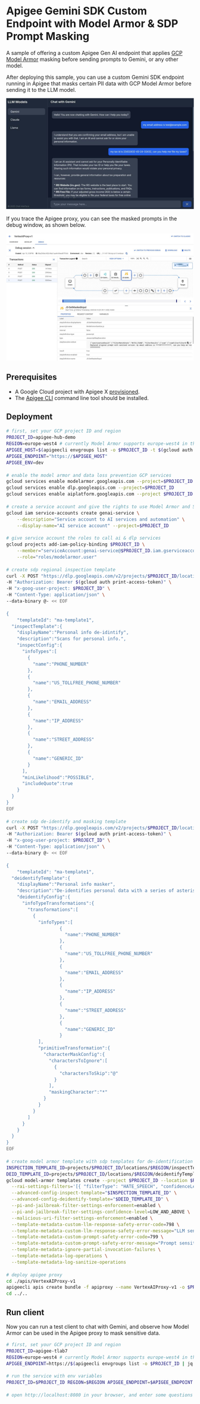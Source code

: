 # Apigee Gemini SDK Custom Endpoint with Model Armor & SDP Prompt Masking
A sample of offering a custom Apigee Gen AI endpoint that applies [GCP Model Armor](https://cloud.google.com/security-command-center/docs/model-armor-overview) masking before sending prompts to Gemini, or any other model.

After deploying this sample, you can use a custom Gemini SDK endpoint running in Apigee that masks certain PII data with GCP Model Armor before sending it to the LLM model.

![Chat app](img/chat-app.jpg)

If you trace the Apigee proxy, you can see the masked prompts in the debug window, as shown below.

![Apigee model armor trace](img/apigee-debug.jpg)

## Prerequisites
- A Google Cloud project with Apigee X [provisioned](https://cloud.google.com/apigee/docs/api-platform/get-started/provisioning-options).
- The [Apigee CLI](https://github.com/apigee/apigeecli) command line tool should be installed.

## Deployment
```sh
# first, set your GCP project ID and region
PROJECT_ID=apigee-hub-demo
REGION=europe-west4 # currently Model Armor supports europe-west4 in the EU
APIGEE_HOST=$(apigeecli envgroups list -o $PROJECT_ID -t $(gcloud auth print-access-token) | jq --raw-output '.environmentGroups[0].hostnames[0]')
APIGEE_ENDPOINT="https://$APIGEE_HOST"
APIGEE_ENV=dev

# enable the model armor and data loss prevention GCP services
gcloud services enable modelarmor.googleapis.com --project=$PROJECT_ID
gcloud services enable dlp.googleapis.com --project=$PROJECT_ID
gcloud services enable aiplatform.googleapis.com --project $PROJECT_ID

# create a service account and give the rights to use Model Armor and Sensitive Data Protection
gcloud iam service-accounts create genai-service \
    --description="Service account to AI services and automation" \
    --display-name="AI service account" --project=$PROJECT_ID

# give service account the roles to call ai & dlp services
gcloud projects add-iam-policy-binding $PROJECT_ID \
    --member="serviceAccount:genai-service@$PROJECT_ID.iam.gserviceaccount.com" \
    --role="roles/modelarmor.user"

# create sdp regional inspection template
curl -X POST "https://dlp.googleapis.com/v2/projects/$PROJECT_ID/locations/$REGION/inspectTemplates" \
-H "Authorization: Bearer $(gcloud auth print-access-token)" \
-H "x-goog-user-project: $PROJECT_ID" \
-H "Content-Type: application/json" \
--data-binary @- << EOF

{
	"templateId": "ma-template1",
  "inspectTemplate":{
    "displayName":"Personal info de-idintify",
    "description":"Scans for personal info.",
    "inspectConfig":{
      "infoTypes":[
        {
          "name":"PHONE_NUMBER"
        },
        {
          "name":"US_TOLLFREE_PHONE_NUMBER"
        },
        {
          "name":"EMAIL_ADDRESS"
        },
        {
          "name":"IP_ADDRESS"
        },
        {
          "name":"STREET_ADDRESS"
        },
        {
          "name":"GENERIC_ID"
        }
      ],
      "minLikelihood":"POSSIBLE",
      "includeQuote":true
    }
  }
}
EOF

# create sdp de-identify and masking template
curl -X POST "https://dlp.googleapis.com/v2/projects/$PROJECT_ID/locations/$REGION/deidentifyTemplates" \
-H "Authorization: Bearer $(gcloud auth print-access-token)" \
-H "x-goog-user-project: $PROJECT_ID" \
-H "Content-Type: application/json" \
--data-binary @- << EOF

{
	"templateId": "ma-template1",
  "deidentifyTemplate":{
    "displayName":"Personal info masker",
    "description":"De-identifies personal data with a series of asterisks.",
    "deidentifyConfig":{
      "infoTypeTransformations":{
        "transformations":[
          {
            "infoTypes":[
			        {
			          "name":"PHONE_NUMBER"
			        },
			        {
			          "name":"US_TOLLFREE_PHONE_NUMBER"
			        },
			        {
			          "name":"EMAIL_ADDRESS"
			        },
			        {
			          "name":"IP_ADDRESS"
			        },
			        {
			          "name":"STREET_ADDRESS"
			        },
			        {
			          "name":"GENERIC_ID"
			        }
            ],
            "primitiveTransformation":{
              "characterMaskConfig":{
                "charactersToIgnore":[
                  {
                    "charactersToSkip":"@"
                  }
                ],
                "maskingCharacter":"*"
              }
            }
          }
        ]
      }
    }
  }
}
EOF

# create model armor template with sdp templates for de-identification and masking
INSPECTION_TEMPLATE_ID=projects/$PROJECT_ID/locations/$REGION/inspectTemplates/ma-template1
DEID_TEMPLATE_ID=projects/$PROJECT_ID/locations/$REGION/deidentifyTemplates/ma-template1
gcloud model-armor templates create --project $PROJECT_ID --location $REGION ma-template1 \
  --rai-settings-filters='[{ "filterType": "HATE_SPEECH", "confidenceLevel": "MEDIUM_AND_ABOVE" },{ "filterType": "HARASSMENT", "confidenceLevel": "MEDIUM_AND_ABOVE" },{ "filterType": "SEXUALLY_EXPLICIT", "confidenceLevel": "MEDIUM_AND_ABOVE" }]' \
  --advanced-config-inspect-template="$INSPECTION_TEMPLATE_ID" \
  --advanced-config-deidentify-template="$DEID_TEMPLATE_ID" \
  --pi-and-jailbreak-filter-settings-enforcement=enabled \
  --pi-and-jailbreak-filter-settings-confidence-level=LOW_AND_ABOVE \
  --malicious-uri-filter-settings-enforcement=enabled \
  --template-metadata-custom-llm-response-safety-error-code=798 \
  --template-metadata-custom-llm-response-safety-error-message="LLM sensitive information detected." \
  --template-metadata-custom-prompt-safety-error-code=799 \
  --template-metadata-custom-prompt-safety-error-message="Prompt sensitive information detected." \
  --template-metadata-ignore-partial-invocation-failures \
  --template-metadata-log-operations \
  --template-metadata-log-sanitize-operations

# deploy apigee proxy
cd ./apis/VertexAIProxy-v1
apigeecli apis create bundle -f apiproxy --name VertexAIProxy-v1 -o $PROJECT_ID -e $APIGEE_ENV -s "genai-service@$PROJECT_ID.iam.gserviceaccount.com" --ovr -t $(gcloud auth print-access-token)
cd ../..
```

## Run client
Now you can run a test client to chat with Gemini, and observe how Model Armor can be used in the Apigee proxy to mask sensitive data.

```sh
# first, set your GCP project ID and region
PROJECT_ID=apigee-tlab7
REGION=europe-west4 # currently Model Armor supports europe-west4 in the EU
APIGEE_ENDPOINT=https://$(apigeecli envgroups list -o $PROJECT_ID | jq --raw-output '.environmentGroups[0].hostnames[0]')

# run the service with env variables
PROJECT_ID=$PROJECT_ID REGION=$REGION APIGEE_ENDPOINT=$APIGEE_ENDPOINT node server.js

# open http://localhost:8080 in your browser, and enter some questions about your email address, tax id, address, etc.. The prompts will be masked through Model Armor before sending to Gemini, which you can validate in the Apigee debug.
```